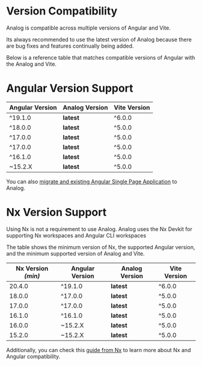 # Version Compatibility

Analog is compatible across multiple versions of Angular and Vite.

Its always recommended to use the latest version of Analog because there are bug fixes and features continually being added.

Below is a reference table that matches compatible versions of Angular with the Analog and Vite.

# Angular Version Support

| Angular Version | Analog Version | Vite Version |
| --------------- | -------------- | ------------ |
| ^19.1.0         | **latest**     | ^6.0.0       |
| ^18.0.0         | **latest**     | ^5.0.0       |
| ^17.0.0         | **latest**     | ^5.0.0       |
| ^17.0.0         | **latest**     | ^5.0.0       |
| ^16.1.0         | **latest**     | ^5.0.0       |
| ~15.2.X         | **latest**     | ^5.0.0       |

You can also [migrate and existing Angular Single Page Application](/docs/guides/migrating) to Analog.

# Nx Version Support

Using Nx is not a requirement to use Analog. Analog uses the Nx Devkit for supporting Nx workspaces and Angular CLI workspaces

The table shows the minimum version of Nx, the supported Angular version, and the minimum supported version of Analog and Vite.

| Nx Version _(min)_ | Angular Version | Analog Version | Vite Version |
| ------------------ | --------------- | -------------- | ------------ |
| 20.4.0             | ^19.1.0         | **latest**     | ^6.0.0       |
| 18.0.0             | ^17.0.0         | **latest**     | ^5.0.0       |
| 17.0.0             | ^17.0.0         | **latest**     | ^5.0.0       |
| 16.1.0             | ^16.1.0         | **latest**     | ^5.0.0       |
| 16.0.0             | ~15.2.X         | **latest**     | ^5.0.0       |
| 15.2.0             | ~15.2.X         | **latest**     | ^5.0.0       |

Additionally, you can check this [guide from Nx](https://nx.dev/packages/angular/documents/angular-nx-version-matrix)
to learn more about Nx and Angular compatibility.
